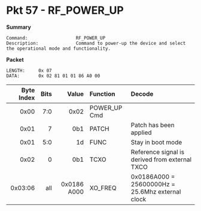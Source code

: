 # Pkt 57 - RF_POWER_UP

**Summary**
```
Command:                  RF_POWER_UP
Description:              Command to power-up the device and select the operational mode and functionality.
```

**Packet**
```
LENGTH:     0x 07
DATA:       0x 02 81 01 01 86 A0 00
```

| Byte Index | Bits | Value       | Function     | Decode |
| ---------: | ---: | ----:       | :-------     | :----- |
| 0x00       | 7:0  | 0x02        | POWER_UP Cmd |        |
| 0x01       | 7    | 0b1         | PATCH        | Patch has been applied |
| 0x01       | 5:0  | 1d          | FUNC         | Stay in boot mode      |
| 0x02       | 0    | 0b1         | TCXO         | Reference signal is derived from external TXCO |
| 0x03:06    | all  | 0x0186 A000 | XO_FREQ      | 0x0186A000 = 25600000Hz = 25.6Mhz external clock |